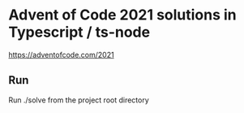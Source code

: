 # Advent of Code 2021 solutions in Typescript / ts-node

https://adventofcode.com/2021

## Run 

Run ./solve <daynumber> from the project root directory

